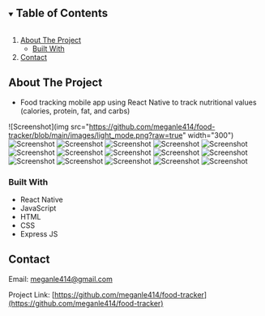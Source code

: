<!-- TABLE OF CONTENTS -->
<details open="open">
  <summary><h2 style="display: inline-block">Table of Contents</h2></summary>
  <ol>
    <li>
      <a href="#about-the-project">About The Project</a>
      <ul>
        <li><a href="#built-with">Built With</a></li>
      </ul>
    </li>
    <li><a href="#contact">Contact</a></li>
  </ol>
</details>

<!-- ABOUT THE PROJECT -->
## About The Project

* Food tracking mobile app using React Native to track nutritional values (calories, protein, fat, and carbs)

![Screenshot](img src="https://github.com/meganle414/food-tracker/blob/main/images/light_mode.png?raw=true" width="300")
![Screenshot](https://github.com/meganle414/food-tracker/blob/main/images/dark_mode.png?raw=true)
![Screenshot](https://github.com/meganle414/food-tracker/blob/main/images/profile?raw=true)
![Screenshot](https://github.com/meganle414/food-tracker/blob/main/images/name_change.png?raw=true)
![Screenshot](https://github.com/meganle414/food-tracker/blob/main/images/settings.png?raw=true)
![Screenshot](https://github.com/meganle414/food-tracker/blob/main/images/goals.png?raw=true)
![Screenshot](https://github.com/meganle414/food-tracker/blob/main/images/calorie_goals.png?raw=true)
![Screenshot](https://github.com/meganle414/food-tracker/blob/main/images/nutrition_values_goals.png?raw=true)
![Screenshot](https://github.com/meganle414/food-tracker/blob/main/images/weight.png?raw=true)
![Screenshot](https://github.com/meganle414/food-tracker/blob/main/images/current_weight.png?raw=true)
![Screenshot](https://github.com/meganle414/food-tracker/blob/main/images/goal_weight.png?raw=true)
![Screenshot](https://github.com/meganle414/food-tracker/blob/main/images/nutrients_json.png?raw=true)
![Screenshot](https://github.com/meganle414/food-tracker/blob/main/images/adding_nutrient.png?raw=true)
![Screenshot](https://github.com/meganle414/food-tracker/blob/main/images/new_nutrient_json.png?raw=true)
![Screenshot](https://github.com/meganle414/food-tracker/blob/main/images/search_existing_json.png?raw=true)
![Screenshot](https://github.com/meganle414/food-tracker/blob/main/images/updated_nutrients_json.png?raw=true)


### Built With

* React Native
* JavaScript
* HTML
* CSS
* Express JS

<!-- CONTACT -->
## Contact

Email: meganle414@gmail.com

Project Link: [https://github.com/meganle414/food-tracker](https://github.com/meganle414/food-tracker)

[linkedin-url]: https://linkedin.com/in/meganle414/
